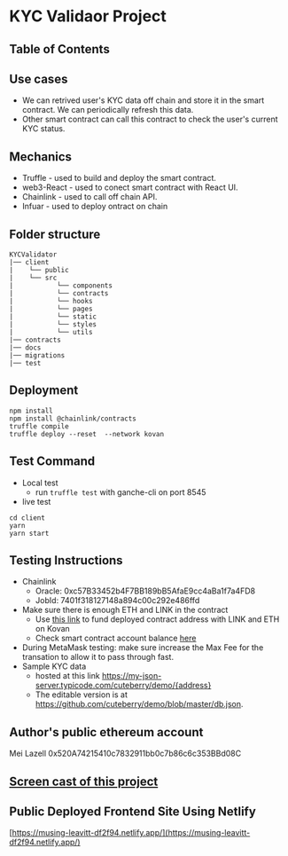 # KYC Validaor Project

## Table of Contents

## Use cases
-  We can retrived user's KYC data off chain and store it in the smart contract. We can periodically refresh this data. 
-  Other smart contract can call this contract to check the user's current KYC status. 

## Mechanics
-  Truffle - used to build and deploy the smart contract. 
-  web3-React - used to conect smart contract with React UI.  
-  Chainlink - used to call off chain API. 
-  Infuar - used to deploy ontract on chain 

## Folder structure
```
KYCValidator
|── client
|    └── public
|    └── src
|           └── components
|           └── contracts
|           └── hooks
|           └── pages
|           └── static
|           └── styles
|           └── utils
|── contracts
|── docs
|── migrations
|── test
```

## Deployment
```
npm install 
npm install @chainlink/contracts
truffle compile
truffle deploy --reset  --network kovan
```

## Test Command
- Local test
    - run `truffle test` with ganche-cli on port 8545
- live test
```
cd client
yarn
yarn start
```

## Testing Instructions
- Chainlink 
    - Oracle: 0xc57B33452b4F7BB189bB5AfaE9cc4aBa1f7a4FD8
    - JobId: 7401f318127148a894c00c292e486ffd
- Make sure there is enough ETH and LINK in the contract 
    - Use [this link](https://faucets.chain.link/kovan?_ga=2.177983335.312954236.1639262171-26356466.1633074752) to fund deployed contract address with LINK and ETH on Kovan
    - Check smart contract account balance [here](https://kovan.etherscan.io/address/0x5d97A2DD17517379010b6f7FaC1aE7B5c963F91d)
- During MetaMask testing: make sure increase the Max Fee for the transation to allow it to pass through fast. 
- Sample KYC data 
    - hosted at this link https://my-json-server.typicode.com/cuteberry/demo/{address}
    - The editable version is at https://github.com/cuteberry/demo/blob/master/db.json. 

## Author's public ethereum account
Mei Lazell
0x520A74215410c7832911bb0c7b86c6c353BBd08C

## [Screen cast of this project](https://drive.google.com/file/d/1Ybf1BwYI7m-k5CzN9RK9Y5R8k3TLhcuU/view?usp=sharing)

## Public Deployed Frontend Site Using Netlify
[https://musing-leavitt-df2f94.netlify.app/](https://musing-leavitt-df2f94.netlify.app/)





